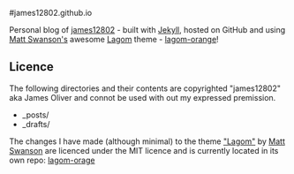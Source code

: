 #james12802.github.io

Personal blog of [james12802][j] - built with [Jekyll][jk], hosted on GitHub and using [Matt Swanson's][ms] awesome [Lagom][l] theme - [lagom-orange][lo]!

Licence
---
The following directories and their contents are copyrighted "james12802" aka James Oliver and connot be used with out my expressed premission.

* _posts/
* _drafts/

The changes I have made (although minimal) to the theme ["Lagom"][l] by [Matt Swanson][ms] are licenced under the MIT licence and is currently located in its own repo: [lagom-orage][lo]

[j]: http://james12802.co.uk
[jk]: http://jekyllrb.com/
[ms]: http://github.com/swanson
[l]: http://github.com/swanson/lagom
[lo]: http://github.com/james12802/lagom-orange